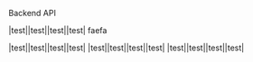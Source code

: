 Backend API





|test||test||test||test|
faefa

|test||test||test||test|
|test||test||test||test|
|test||test||test||test|